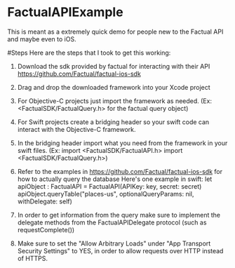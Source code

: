 # FactualAPIExample

This is meant as a extremely quick demo for people new to the Factual API and maybe even to iOS.

#Steps
Here are the steps that I took to get this working:
1. Download the sdk provided by factual for interacting with their API https://github.com/Factual/factual-ios-sdk

2. Drag and drop the downloaded framework into your Xcode project

3. For Objective-C projects just import the framework as needed. (Ex: <FactualSDK/FactualQuery.h> for the factual query object)

4. For Swift projects create a bridging header so your swift code can interact with the Objective-C framework.

5. In the bridging header import what you need from the framework in your swift files.
(Ex: import <FactualSDK/FactualAPI.h> import <FactualSDK/FactualQuery.h>)

6. Refer to the examples in https://github.com/Factual/factual-ios-sdk for how to actually query the database
Here's one example in swift:
let apiObject : FactualAPI = FactualAPI(APIKey: key, secret: secret)
apiObject.queryTable("places-us", optionalQueryParams: nil, withDelegate: self)

7. In order to get information from the query make sure to implement the delegate methods from the
FactualAPIDelegate protocol (such as requestComplete())

8. Make sure to set the "Allow Arbitrary Loads" under "App Transport Security Settings" to YES, in order to allow
requests over HTTP instead of HTTPS.
